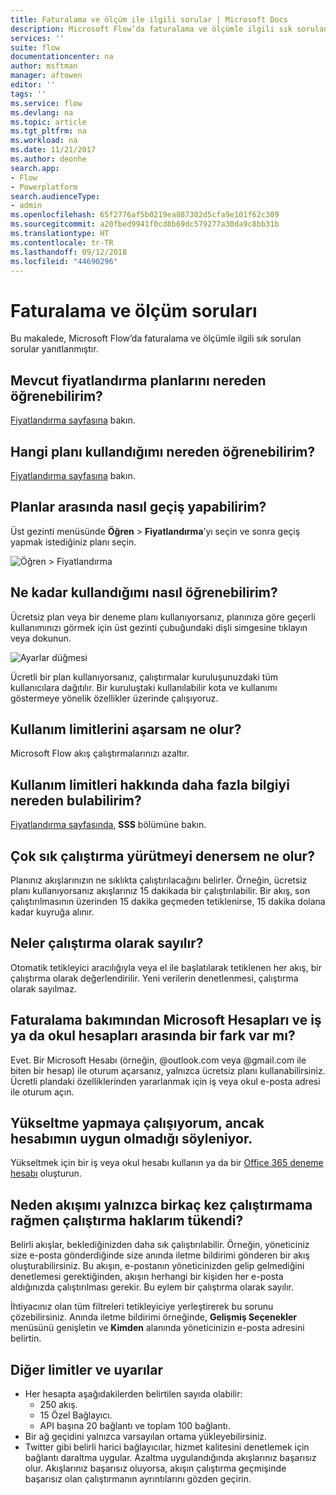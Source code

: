 ```yaml
---
title: Faturalama ve ölçüm ile ilgili sorular | Microsoft Docs
description: Microsoft Flow’da faturalama ve ölçümle ilgili sık sorulan soruların yanıtları
services: ''
suite: flow
documentationcenter: na
author: msftman
manager: aftowen
editor: ''
tags: ''
ms.service: flow
ms.devlang: na
ms.topic: article
ms.tgt_pltfrm: na
ms.workload: na
ms.date: 11/21/2017
ms.author: deonhe
search.app:
- Flow
- Powerplatform
search.audienceType:
- admin
ms.openlocfilehash: 65f2776af5b0219ea887302d5cfa9e101f62c309
ms.sourcegitcommit: a20fbed9941f0cd8b69dc579277a30da9c8bb31b
ms.translationtype: HT
ms.contentlocale: tr-TR
ms.lasthandoff: 09/12/2018
ms.locfileid: "44690296"
---
```

# <a name="billing-and-metering-questions"></a>Faturalama ve ölçüm soruları

Bu makalede, Microsoft Flow’da faturalama ve ölçümle ilgili sık sorulan sorular yanıtlanmıştır.

## <a name="where-can-i-find-out-what-pricing-plans-are-available"></a>Mevcut fiyatlandırma planlarını nereden öğrenebilirim?

[Fiyatlandırma sayfasına](https://flow.microsoft.com/pricing/) bakın.

## <a name="where-can-i-find-out-what-my-plan-is"></a>Hangi planı kullandığımı nereden öğrenebilirim?

[Fiyatlandırma sayfasına](https://flow.microsoft.com/pricing/) bakın.

## <a name="how-do-i-switch-plans"></a>Planlar arasında nasıl geçiş yapabilirim?

Üst gezinti menüsünde **Öğren** > **Fiyatlandırma**’yı seçin ve sonra geçiş yapmak istediğiniz planı seçin.

![Öğren > Fiyatlandırma](./media/billing-questions/learn-pricing.png)

## <a name="how-do-i-know-how-much-ive-used"></a>Ne kadar kullandığımı nasıl öğrenebilirim?

Ücretsiz plan veya bir deneme planı kullanıyorsanız, planınıza göre geçerli kullanımınızı görmek için üst gezinti çubuğundaki dişli simgesine tıklayın veya dokunun. 

![Ayarlar düğmesi](./media/billing-questions/settings.png)

Ücretli bir plan kullanıyorsanız, çalıştırmalar kuruluşunuzdaki tüm kullanıcılara dağıtılır. Bir kuruluştaki kullanılabilir kota ve kullanımı göstermeye yönelik özellikler üzerinde çalışıyoruz.

## <a name="what-happens-if-my-usage-exceeds-the-limits"></a>Kullanım limitlerini aşarsam ne olur?

Microsoft Flow akış çalıştırmalarınızı azaltır.

## <a name="where-can-i-find-more-information-regarding-the-usage-limits"></a>Kullanım limitleri hakkında daha fazla bilgiyi nereden bulabilirim?

[Fiyatlandırma sayfasında](https://flow.microsoft.com/pricing/), **SSS** bölümüne bakın.

## <a name="what-happens-if-i-try-to-execute-runs-too-frequently"></a>Çok sık çalıştırma yürütmeyi denersem ne olur?

Planınız akışlarınızın ne sıklıkta çalıştırılacağını belirler. Örneğin, ücretsiz planı kullanıyorsanız akışlarınız 15 dakikada bir çalıştırılabilir. Bir akış, son çalıştırılmasının üzerinden 15 dakika geçmeden tetiklenirse, 15 dakika dolana kadar kuyruğa alınır.

## <a name="what-counts-as-a-run"></a>Neler çalıştırma olarak sayılır?

Otomatik tetikleyici aracılığıyla veya el ile başlatılarak tetiklenen her akış, bir çalıştırma olarak değerlendirilir. Yeni verilerin denetlenmesi, çalıştırma olarak sayılmaz.

## <a name="are-there-differences-between-microsoft-accounts-and-work-or-school-accounts-for-billing"></a>Faturalama bakımından Microsoft Hesapları ve iş ya da okul hesapları arasında bir fark var mı?

Evet. Bir Microsoft Hesabı (örneğin, @outlook.com veya @gmail.com ile biten bir hesap) ile oturum açarsanız, yalnızca ücretsiz planı kullanabilirsiniz. Ücretli plandaki özelliklerinden yararlanmak için iş veya okul e-posta adresi ile oturum açın.

## <a name="im-trying-to-upgrade-but-im-told-my-account-isnt-eligible"></a>Yükseltme yapmaya çalışıyorum, ancak hesabımın uygun olmadığı söyleniyor.

Yükseltmek için bir iş veya okul hesabı kullanın ya da bir [Office 365 deneme hesabı](https://powerbi.microsoft.com/documentation/powerbi-admin-signing-up-for-power-bi-with-a-new-office-365-trial/) oluşturun.

## <a name="why-did-i-run-out-of-runs-when-my-flow-only-ran-a-few-times"></a>Neden akışımı yalnızca birkaç kez çalıştırmama rağmen çalıştırma haklarım tükendi?

Belirli akışlar, beklediğinizden daha sık çalıştırılabilir. Örneğin, yöneticiniz size e-posta gönderdiğinde size anında iletme bildirimi gönderen bir akış oluşturabilirsiniz. Bu akışın, e-postanın yöneticinizden gelip gelmediğini denetlemesi gerektiğinden, akışın herhangi bir kişiden her e-posta aldığınızda çalıştırılması gerekir. Bu eylem bir çalıştırma olarak sayılır.

İhtiyacınız olan tüm filtreleri tetikleyiciye yerleştirerek bu sorunu çözebilirsiniz. Anında iletme bildirimi örneğinde, **Gelişmiş Seçenekler** menüsünü genişletin ve **Kimden** alanında yöneticinizin e-posta adresini belirtin.

## <a name="other-limits-and-caveats"></a>Diğer limitler ve uyarılar

* Her hesapta aşağıdakilerden belirtilen sayıda olabilir:
  * 250 akış.
  * 15 Özel Bağlayıcı.
  * API başına 20 bağlantı ve toplam 100 bağlantı.
* Bir ağ geçidini yalnızca varsayılan ortama yükleyebilirsiniz.
* Twitter gibi belirli harici bağlayıcılar, hizmet kalitesini denetlemek için bağlantı daraltma uygular. Azaltma uygulandığında akışlarınız başarısız olur. Akışlarınız başarısız oluyorsa, akışın çalıştırma geçmişinde başarısız olan çalıştırmanın ayrıntılarını gözden geçirin.
